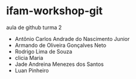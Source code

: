 # ifam-workshop-git

aula de github turma 2

- Antônio Carlos Andrade do Nascimento Junior
- Armando de Oliveira Gonçalves Neto
- Rodrigo Lima de Souza
- clicia Maria 
- Jade Andreina Menezes dos Santos
- Luan Pinheiro

